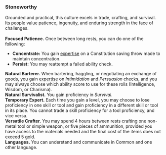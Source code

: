 ### Stoneworthy

Grounded and practical, this culture excels in trade, crafting, and survival.
Its people value patience, ingenuity, and enduring strength in the face of challenges.
\
\
**Focused Patience.**
Once between long rests, you can do one of the following:

- **Concentrate:**
  You gain [expertise](#Proficiency_Bonus_expertise) on a Constitution saving throw made to maintain concentration.
- **Persist:**
  You may reattempt a failed ability check.

**Natural Barterer.**
When bartering, haggling, or negotiating an exchange of goods, you gain [expertise](#Proficiency_Bonus_expertise) on _Intimidation_ and _Persuasion_ checks, and you may always choose which ability score to use for these rolls (Intelligence, Wisdom, or Charisma).
\
**Natural Survivalist.**
You gain proficiency in _Survival_.
\
**Temporary Expert.**
Each time you gain a level, you may choose to lose proficiency in one skill or tool and gain proficiency in a different skill or tool in its place.
You cannot trade a skill proficiency for a tool proficiency, and vice versa.
\
**Versatile Crafter.**
You may spend 4 hours between rests crafting one non-metal tool or simple weapon, or five pieces of ammunition, provided you have access to the materials needed and the final cost of the items does not exceed 5 gold.
\
**Languages.**
You can understand and communicate in Common and one other language.
